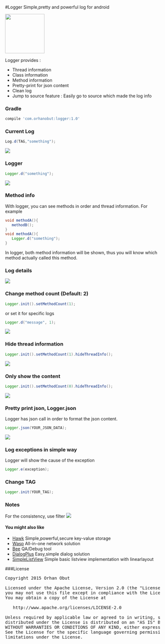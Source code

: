 #Logger
Simple,pretty and powerful log for android

<img src='https://github.com/orhanobut/logger/blob/master/images/logger-logo.png' width='128' height='128'/>

Logger provides :
- Thread information
- Class information
- Method information
- Pretty-print for json content
- Clean log
- Jump to source feature : Easily go to source which made the log info

### Gradle
```groovy
compile 'com.orhanobut:logger:1.0'
```

### Current Log
```java
Log.d(TAG,"something");
```

<img src='https://github.com/orhanobut/logger/blob/master/images/current-log.png'/>


### Logger
```java
Logger.d("something");
```

<img src='https://github.com/orhanobut/logger/blob/master/images/logger-log.png'/>

### Method info
With logger, you can see methods in order and thread information. For example
```java
void methodA(){
   methodB();
}
void methodA(){
   Logger.d("something");
}
```
In logger, both method information will be shown, thus you will know which method actually called this method.

### Log details
<img src='https://github.com/orhanobut/logger/blob/master/images/description.png'/>

### Change method count (Default: 2)
```java
Logger.init().setMethodCount(1);
```
or set it for specific logs
```java
Logger.d("message", 1);
```

<img src='https://github.com/orhanobut/logger/blob/master/images/logger-log.png'/>


### Hide thread information
```java
Logger.init().setMethodCount(1).hideThreadInfo();
```

<img src='https://github.com/orhanobut/logger/blob/master/images/one-method-no-header.png'/>

### Only show the content
```java
Logger.init().setMethodCount(0).hideThreadInfo();
```

<img src='https://github.com/orhanobut/logger/blob/master/images/just-content.png'/>

### Pretty print json, Logger.json
Logger has json call in order to format the json content.
```java
Logger.json(YOUR_JSON_DATA);
```

<img src='https://github.com/orhanobut/logger/blob/master/images/json-log.png'/>

### Log exceptions in simple way
Logger will show the cause of the exception
```java
Logger.e(exception);
```

### Change TAG
```java
Logger.init(YOUR_TAG);
```

### Notes
For the consistency, use filter
<img src='https://github.com/orhanobut/logger/blob/master/images/filter.png'/>


#### You might also like
- [Hawk](https://github.com/orhanobut/hawk) Simple,powerful,secure key-value storage
- [Wasp](https://github.com/orhanobut/wasp) All-in-one network solution
- [Bee](https://github.com/orhanobut/bee) QA/Debug tool
- [DialogPlus](https://github.com/orhanobut/dialogplus) Easy,simple dialog solution
- [SimpleListView](https://github.com/orhanobut/simplelistview) Simple basic listview implementation with linearlayout

###License
<pre>
Copyright 2015 Orhan Obut

Licensed under the Apache License, Version 2.0 (the "License");
you may not use this file except in compliance with the License.
You may obtain a copy of the License at

   http://www.apache.org/licenses/LICENSE-2.0

Unless required by applicable law or agreed to in writing, software
distributed under the License is distributed on an "AS IS" BASIS,
WITHOUT WARRANTIES OR CONDITIONS OF ANY KIND, either express or implied.
See the License for the specific language governing permissions and
limitations under the License.
</pre>
